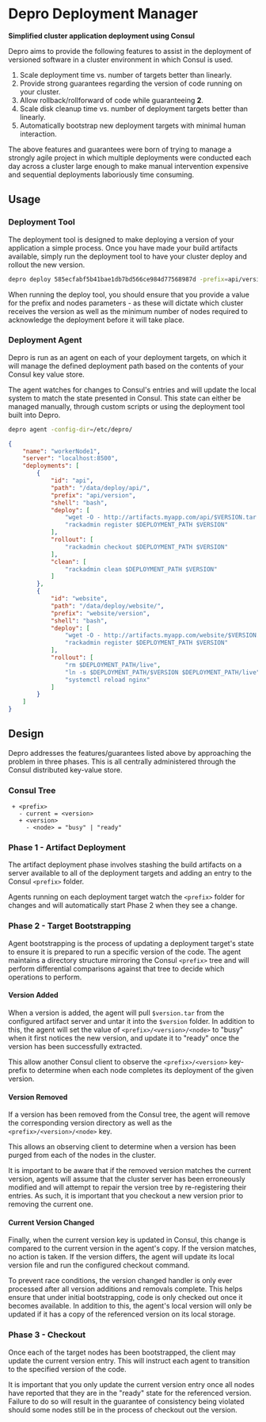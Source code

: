 # Depro Deployment Manager
**Simplified cluster application deployment using Consul**

Depro aims to provide the following features to assist in the deployment of versioned
software in a cluster environment in which Consul is used.

1. Scale deployment time vs. number of targets better than linearly.
2. Provide strong guarantees regarding the version of code running on your cluster.
3. Allow rollback/rollforward of code while guaranteeing **2**.
4. Scale disk cleanup time vs. number of deployment targets better than linearly.
5. Automatically bootstrap new deployment targets with minimal human interaction.

The above features and guarantees were born of trying to manage a strongly agile
project in which multiple deployments were conducted each day across a cluster
large enough to make manual intervention expensive and sequential deployments
laboriously time consuming.

## Usage

### Deployment Tool
The deployment tool is designed to make deploying a version of your application
a simple process. Once you have made your build artifacts available, simply run
the deployment tool to have your cluster deploy and rollout the new version.

```sh
depro deploy 585ecfabf5b41bae1db7bd566ce984d77568987d -prefix=api/version -nodes=3
```

When running the deploy tool, you should ensure that you provide a value for the
prefix and nodes parameters - as these will dictate which cluster receives the
version as well as the minimum number of nodes required to acknowledge the deployment
before it will take place.

### Deployment Agent
Depro is run as an agent on each of your deployment targets, on which it will
manage the defined deployment path based on the contents of your Consul
key value store.

The agent watches for changes to Consul's entries and will update the local
system to match the state presented in Consul. This state can either be managed
manually, through custom scripts or using the deployment tool built into Depro.

```sh
depro agent -config-dir=/etc/depro/
```

```json
{
    "name": "workerNode1",
    "server": "localhost:8500",
    "deployments": [
        {
            "id": "api",
            "path": "/data/deploy/api/",
            "prefix": "api/version",
            "shell": "bash",
            "deploy": [
                "wget -O - http://artifacts.myapp.com/api/$VERSION.tar | tar zxf - || exit 1"
                "rackadmin register $DEPLOYMENT_PATH $VERSION"
            ],
            "rollout": [
                "rackadmin checkout $DEPLOYMENT_PATH $VERSION"
            ],
            "clean": [
                "rackadmin clean $DEPLOYMENT_PATH $VERSION"
            ]
        },
        {
            "id": "website",
            "path": "/data/deploy/website/",
            "prefix": "website/version",
            "shell": "bash",
            "deploy": [
                "wget -O - http://artifacts.myapp.com/website/$VERSION.tar | tar zxf - || exit 1"
                "rackadmin register $DEPLOYMENT_PATH $VERSION"
            ],
            "rollout": [
                "rm $DEPLOYMENT_PATH/live",
                "ln -s $DEPLOYMENT_PATH/$VERSION $DEPLOYMENT_PATH/live",
                "systemctl reload nginx"
            ]
        }
    ]
}
```

## Design
Depro addresses the features/guarantees listed above by approaching the problem
in three phases. This is all centrally administered through the Consul distributed
key-value store.

### Consul Tree
```
 + <prefix>
   - current = <version>
   + <version>
     - <node> = "busy" | "ready"
```

### Phase 1 - Artifact Deployment
The artifact deployment phase involves stashing the build artifacts on a server
available to all of the deployment targets and adding an entry to the Consul
`<prefix>` folder.

Agents running on each deployment target watch the `<prefix>` folder for changes
and will automatically start Phase 2 when they see a change.

### Phase 2 - Target Bootstrapping
Agent bootstrapping is the process of updating a deployment target's state to
ensure it is prepared to run a specific version of the code. The agent maintains
a directory structure mirroring the Consul `<prefix>` tree and will perform
differential comparisons against that tree to decide which operations to perform.

#### Version Added
When a version is added, the agent will pull `$version.tar` from the configured
artifact server and untar it into the `$version` folder. In addition to this, the
agent will set the value of `<prefix>/<version>/<node>` to "busy" when it first
notices the new version, and update it to "ready" once the version has been successfully
extracted.

This allow another Consul client to observe the `<prefix>/<version>` key-prefix
to determine when each node completes its deployment of the given version.

#### Version Removed
If a version has been removed from the Consul tree, the agent will remove the
corresponding version directory as well as the `<prefix>/<version>/<node>` key.

This allows an observing client to determine when a version has been purged from
each of the nodes in the cluster.

It is important to be aware that if the removed version matches the current version,
agents will assume that the cluster server has been erroneously modified and will
attempt to repair the version tree by re-registering their entries. As such, it is
important that you checkout a new version prior to removing the current one.

#### Current Version Changed
Finally, when the current version key is updated in Consul, this change is compared
to the current version in the agent's copy. If the version matches, no action is
taken. If the version differs, the agent will update its local version file and
run the configured checkout command.

To prevent race conditions, the version changed handler is only ever processed after
all version additions and removals complete. This helps ensure that under initial
bootstrapping, code is only checked out once it becomes available.
In addition to this, the agent's local version will only be updated if it has a
copy of the referenced version on its local storage.

### Phase 3 - Checkout
Once each of the target nodes has been bootstrapped, the client may update the current
version entry. This will instruct each agent to transition to the specified version
of the code.

It is important that you only update the current version entry once all nodes have
reported that they are in the "ready" state for the referenced version. Failure to
do so will result in the guarantee of consistency being violated should some nodes
still be in the process of checkout out the version.
